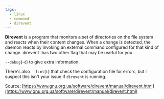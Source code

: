 ```yaml
---
tags:
  - linux
  - command
  - direvent
---
```

**Direvent** is a program that monitors a set of directories on the file system and reacts when their content changes. When a change is detected, the daemon reacts by invoking an external command configured for that kind of change.
direvent` has two other flag that may be useful for you.

`--debug`(`-d`) to give extra information.

There's also `--lint`(`t`) that check the configuration file for errors, but I suspect this isn't your issue if `direvent` is running.

Source: [https://www.gnu.org.ua/software/direvent/manual/direvent.html](https://www.gnu.org.ua/software/direvent/manual/direvent.html)